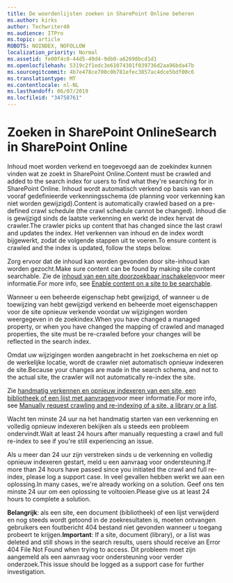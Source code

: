 ```yaml
---
title: De woordenlijsten zoeken in SharePoint Online beheren
ms.author: kirks
author: Techwriter40
ms.audience: ITPro
ms.topic: article
ROBOTS: NOINDEX, NOFOLLOW
localization_priority: Normal
ms.assetid: fe00f4c0-44d5-49d4-9db0-a62698bcd1d1
ms.openlocfilehash: 5319c2f1edc3e61074301f039736d2aa96bda47b
ms.sourcegitcommit: 4b7e478ce700c0b781efec3857ac4dce5bdf00c6
ms.translationtype: MT
ms.contentlocale: nl-NL
ms.lasthandoff: 06/07/2019
ms.locfileid: "34758761"
---
```

# <a name="search-in-sharepoint-online"></a><span data-ttu-id="c4c0c-102">Zoeken in SharePoint Online</span><span class="sxs-lookup"><span data-stu-id="c4c0c-102">Search in SharePoint Online</span></span>

<span data-ttu-id="c4c0c-103">Inhoud moet worden verkend en toegevoegd aan de zoekindex kunnen vinden wat ze zoekt in SharePoint Online.</span><span class="sxs-lookup"><span data-stu-id="c4c0c-103">Content must be crawled and added to the search index for users to find what they're searching for in SharePoint Online.</span></span> <span data-ttu-id="c4c0c-104">Inhoud wordt automatisch verkend op basis van een vooraf gedefinieerde verkenningsschema (de planning voor verkenning kan niet worden gewijzigd).</span><span class="sxs-lookup"><span data-stu-id="c4c0c-104">Content is automatically crawled based on a pre-defined crawl schedule (the crawl schedule cannot be changed).</span></span> <span data-ttu-id="c4c0c-105">Inhoud die is gewijzigd sinds de laatste verkenning en werkt de index hervat de crawler.</span><span class="sxs-lookup"><span data-stu-id="c4c0c-105">The crawler picks up content that has changed since the last crawl and updates the index.</span></span> <span data-ttu-id="c4c0c-106">Het verkennen van inhoud en de index wordt bijgewerkt, zodat de volgende stappen uit te voeren.</span><span class="sxs-lookup"><span data-stu-id="c4c0c-106">To ensure content is crawled and the index is updated, follow the steps below.</span></span>

<span data-ttu-id="c4c0c-107">Zorg ervoor dat de inhoud kan worden gevonden door site-inhoud kan worden gezocht.</span><span class="sxs-lookup"><span data-stu-id="c4c0c-107">Make sure content can be found by making site content searchable.</span></span> <span data-ttu-id="c4c0c-108">Zie de [inhoud van een site doorzoekbaar inschakelen](https://docs.microsoft.com/sharepoint/make-site-content-searchable)voor meer informatie.</span><span class="sxs-lookup"><span data-stu-id="c4c0c-108">For more info, see [Enable content on a site to be searchable](https://docs.microsoft.com/sharepoint/make-site-content-searchable).</span></span>

<span data-ttu-id="c4c0c-109">Wanneer u een beheerde eigenschap hebt gewijzigd, of wanneer u de toewijzing van hebt gewijzigd verkend en beheerde moet eigenschappen voor de site opnieuw verkende voordat uw wijzigingen worden weergegeven in de zoekindex.</span><span class="sxs-lookup"><span data-stu-id="c4c0c-109">When you have changed a managed property, or when you have changed the mapping of crawled and managed properties, the site must be re-crawled before your changes will be reflected in the search index.</span></span> 

<span data-ttu-id="c4c0c-110">Omdat uw wijzigingen worden aangebracht in het zoekschema en niet op de werkelijke locatie, wordt de crawler niet automatisch opnieuw indexeren de site.</span><span class="sxs-lookup"><span data-stu-id="c4c0c-110">Because your changes are made in the search schema, and not to the actual site, the crawler will not automatically re-index the site.</span></span> 

<span data-ttu-id="c4c0c-111">Zie [handmatig verkennen en opnieuw indexeren van een site, een bibliotheek of een lijst met aanvragen](https://docs.microsoft.com/sharepoint/crawl-site-conten)voor meer informatie.</span><span class="sxs-lookup"><span data-stu-id="c4c0c-111">For more info, see [Manually request crawling and re-indexing of a site, a library or a list](https://docs.microsoft.com/sharepoint/crawl-site-conten).</span></span>

 <span data-ttu-id="c4c0c-112">Wacht ten minste 24 uur na het handmatig starten van een verkenning en volledig opnieuw indexeren bekijken als u steeds een probleem ondervindt.</span><span class="sxs-lookup"><span data-stu-id="c4c0c-112">Wait at least 24 hours after manually requesting a crawl and full re-index to see if you're still experiencing an issue.</span></span> 

<span data-ttu-id="c4c0c-113">Als u meer dan 24 uur zijn verstreken sinds u de verkenning en volledig opnieuw indexeren gestart, meld u een aanvraag voor ondersteuning.</span><span class="sxs-lookup"><span data-stu-id="c4c0c-113">If more than 24 hours have passed since you initiated the crawl and full re-index, please log a support case.</span></span> <span data-ttu-id="c4c0c-114">In veel gevallen hebben werkt we aan een oplossing.</span><span class="sxs-lookup"><span data-stu-id="c4c0c-114">In many cases, we're already working on a solution.</span></span> <span data-ttu-id="c4c0c-115">Geef ons ten minste 24 uur om een oplossing te voltooien.</span><span class="sxs-lookup"><span data-stu-id="c4c0c-115">Please give us at least 24 hours to complete a solution.</span></span>

<span data-ttu-id="c4c0c-116">**Belangrijk**: als een site, een document (bibliotheek) of een lijst verwijderd en nog steeds wordt getoond in de zoekresultaten is, moeten ontvangen gebruikers een foutbericht 404 bestand niet gevonden wanneer u toegang probeert te krijgen.</span><span class="sxs-lookup"><span data-stu-id="c4c0c-116">**Important**: If a site, document (library), or a list was deleted and still shows in the search results, users should receive an Error 404 File Not Found when trying to access.</span></span> <span data-ttu-id="c4c0c-117">Dit probleem moet zijn aangemeld als een aanvraag voor ondersteuning voor verder onderzoek.</span><span class="sxs-lookup"><span data-stu-id="c4c0c-117">This issue should be logged as a support case for further investigation.</span></span> 



